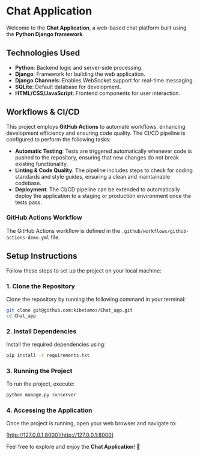 # Chat Application

Welcome to the **Chat Application**, a web-based chat platform built using the **Python Django framework**.

## Technologies Used

- **Python**: Backend logic and server-side processing.
- **Django**: Framework for building the web application.
- **Django Channels**: Enables WebSocket support for real-time messaging.
- **SQLite**: Default database for development.
- **HTML/CSS/JavaScript**: Frontend components for user interaction.

## Workflows & CI/CD

This project employs **GitHub Actions** to automate workflows, enhancing development efficiency and ensuring code quality. The CI/CD pipeline is configured to perform the following tasks:

- **Automatic Testing**: Tests are triggered automatically whenever code is pushed to the repository, ensuring that new changes do not break existing functionality.
- **Linting & Code Quality**: The pipeline includes steps to check for coding standards and style guides, ensuring a clean and maintainable codebase.
- **Deployment**: The CI/CD pipeline can be extended to automatically deploy the application to a staging or production environment once the tests pass.

### GitHub Actions Workflow

The GitHub Actions workflow is defined in the `.github/workflows/github-actions-demo.yml` file.

## Setup Instructions

Follow these steps to set up the project on your local machine:

### 1. Clone the Repository

Clone the repository by running the following command in your terminal:

```bash
git clone git@github.com:kibetamos/Chat_app.git
cd Chat_app
```

### 2. Install Dependencies

Install the required dependencies using:

```bash
pip install -r requirements.txt
```

### 3. Running the Project

To run the project, execute:

```bash
python manage.py runserver
```

### 4. Accessing the Application

Once the project is running, open your web browser and navigate to:

[http://127.0.0.1:8000](http://127.0.0.1:8000)

Feel free to explore and enjoy the **Chat Application**! 🚀

